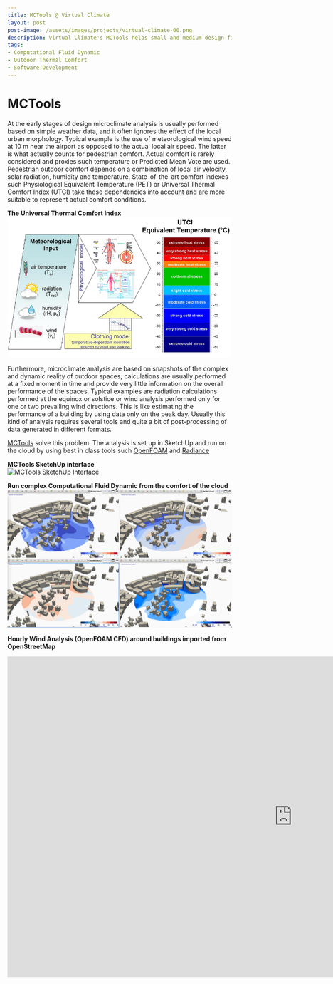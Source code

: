 ```yaml
---
title: MCTools @ Virtual Climate
layout: post
post-image: /assets/images/projects/virtual-climate-00.png
description: Virtual Climate's MCTools helps small and medium design firms deliver complex outdoor comfort analyses via a simple SketchUp interface. Access virtually unlimited resources on the cloud for CFD analysis without ever leaving SketchUp
tags:
- Computational Fluid Dynamic
- Outdoor Thermal Comfort
- Software Development
---
```


# MCTools
At the early stages of design microclimate analysis is usually performed based on simple weather data, and it often ignores the effect of the local urban morphology. Typical example is the use of meteorological wind speed at 10 m near the airport as opposed to the actual local air speed. The latter is what actually counts for pedestrian comfort.
Actual comfort is rarely considered and proxies such temperature or Predicted Mean Vote are used. Pedestrian outdoor comfort depends on a combination of local air velocity, solar radiation, humidity and temperature. State-of-the-art comfort indexes such Physiological Equivalent Temperature (PET) or Universal Thermal Comfort Index (UTCI) take these dependencies into account and are more suitable to represent actual comfort conditions.

**The Universal Thermal Comfort Index**<br>
![UTCI](/assets/images/projects/virtual-climate-UTCI.png)

Furthermore, microclimate analysis are based on snapshots of the complex and dynamic reality of outdoor spaces; calculations are usually performed at a fixed moment in time and provide very little information on the overall performance of the spaces. Typical examples are radiation calculations performed at the equinox or solstice or wind analysis performed only for one or two prevailing wind directions. This is like estimating the performance of a building by using data only on the peak day.
Usually this kind of analysis requires several tools and quite a bit of post-processing of data generated in different formats.

[MCTools](https://www.virtual-climate.com) solve this problem. The analysis is set up in SketchUp and run on the cloud by using best in class tools such [OpenFOAM](https://openfoam.org/) and [Radiance](https://www.radiance-online.org/)

**MCTools SketchUp interface**<br>
![MCTools SketchUp Interface](/assets/images/projects/virtual-climate-01.png)

**Run complex Computational Fluid Dynamic from the comfort of the cloud**<br>
![CFD analysis](/assets/images/projects/virtual-climate-02.png)

**Hourly Wind Analysis (OpenFOAM CFD) around buildings imported from OpenStreetMap**<br>
<iframe width="1280" height="720" src="https://www.youtube.com/embed/jXbAPUIa5g0" title="YouTube video player" frameborder="0" allow="accelerometer; autoplay; clipboard-write; encrypted-media; gyroscope; picture-in-picture" allowfullscreen></iframe>